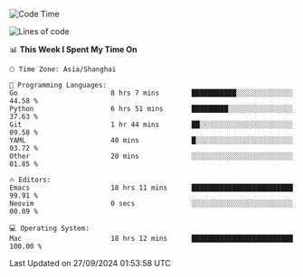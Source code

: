 <!--START_SECTION:waka-->
![Code Time](http://img.shields.io/badge/Code%20Time-2%2C209%20hrs%201%20min-blue)

![Lines of code](https://img.shields.io/badge/From%20Hello%20World%20I%27ve%20Written-308.1%20thousand%20lines%20of%20code-blue)

📊 **This Week I Spent My Time On** 

```text
🕑︎ Time Zone: Asia/Shanghai

💬 Programming Languages: 
Go                       8 hrs 7 mins        ███████████░░░░░░░░░░░░░░   44.58 % 
Python                   6 hrs 51 mins       █████████░░░░░░░░░░░░░░░░   37.63 % 
Git                      1 hr 44 mins        ██░░░░░░░░░░░░░░░░░░░░░░░   09.58 % 
YAML                     40 mins             █░░░░░░░░░░░░░░░░░░░░░░░░   03.72 % 
Other                    20 mins             ░░░░░░░░░░░░░░░░░░░░░░░░░   01.85 % 

🔥 Editors: 
Emacs                    18 hrs 11 mins      █████████████████████████   99.91 % 
Neovim                   0 secs              ░░░░░░░░░░░░░░░░░░░░░░░░░   00.09 % 

💻 Operating System: 
Mac                      18 hrs 12 mins      █████████████████████████   100.00 % 
```


 Last Updated on 27/09/2024 01:53:58 UTC
<!--END_SECTION:waka-->
